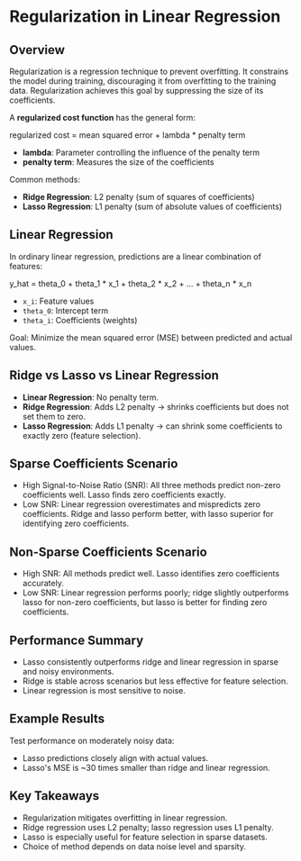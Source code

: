# Regularization in Linear Regression

## Overview
Regularization is a regression technique to prevent overfitting. It constrains the model during training, discouraging it from overfitting to the training data. Regularization achieves this goal by suppressing the size of its coefficients.

A **regularized cost function** has the general form:

regularized cost = mean squared error + lambda * penalty term

- **lambda**: Parameter controlling the influence of the penalty term
- **penalty term**: Measures the size of the coefficients

Common methods:
- **Ridge Regression**: L2 penalty (sum of squares of coefficients)
- **Lasso Regression**: L1 penalty (sum of absolute values of coefficients)

## Linear Regression
In ordinary linear regression, predictions are a linear combination of features:

y_hat = theta_0 + theta_1 * x_1 + theta_2 * x_2 + ... + theta_n * x_n

- `x_i`: Feature values
- `theta_0`: Intercept term
- `theta_i`: Coefficients (weights)

Goal: Minimize the mean squared error (MSE) between predicted and actual values.

## Ridge vs Lasso vs Linear Regression
- **Linear Regression**: No penalty term.
- **Ridge Regression**: Adds L2 penalty → shrinks coefficients but does not set them to zero.
- **Lasso Regression**: Adds L1 penalty → can shrink some coefficients to exactly zero (feature selection).

## Sparse Coefficients Scenario
- High Signal-to-Noise Ratio (SNR): All three methods predict non-zero coefficients well. Lasso finds zero coefficients exactly.
- Low SNR: Linear regression overestimates and mispredicts zero coefficients. Ridge and lasso perform better, with lasso superior for identifying zero coefficients.

## Non-Sparse Coefficients Scenario
- High SNR: All methods predict well. Lasso identifies zero coefficients accurately.
- Low SNR: Linear regression performs poorly; ridge slightly outperforms lasso for non-zero coefficients, but lasso is better for finding zero coefficients.

## Performance Summary
- Lasso consistently outperforms ridge and linear regression in sparse and noisy environments.
- Ridge is stable across scenarios but less effective for feature selection.
- Linear regression is most sensitive to noise.

## Example Results
Test performance on moderately noisy data:
- Lasso predictions closely align with actual values.
- Lasso's MSE is ~30 times smaller than ridge and linear regression.

## Key Takeaways
- Regularization mitigates overfitting in linear regression.
- Ridge regression uses L2 penalty; lasso regression uses L1 penalty.
- Lasso is especially useful for feature selection in sparse datasets.
- Choice of method depends on data noise level and sparsity.
